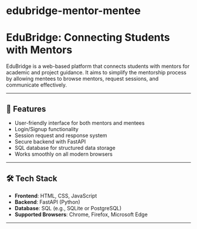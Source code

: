 # edubridge-mentor-mentee

# EduBridge: Connecting Students with Mentors

EduBridge is a web-based platform that connects students with mentors for academic and project guidance. It aims to simplify the mentorship process by allowing mentees to browse mentors, request sessions, and communicate effectively.

---

## 🌟 Features

- User-friendly interface for both mentors and mentees
- Login/Signup functionality
- Session request and response system
- Secure backend with FastAPI
- SQL database for structured data storage
- Works smoothly on all modern browsers

---

## 🛠️ Tech Stack

- **Frontend**: HTML, CSS, JavaScript  
- **Backend**: FastAPI (Python)  
- **Database**: SQL (e.g., SQLite or PostgreSQL)  
- **Supported Browsers**: Chrome, Firefox, Microsoft Edge

---


